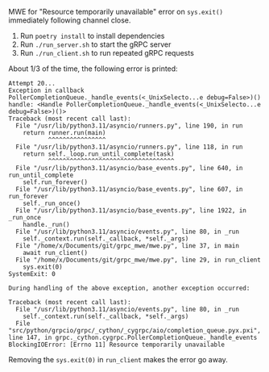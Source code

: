 MWE for "Resource temporarily unavailable" error on `sys.exit()` immediately following channel close.

1. Run `poetry install` to install dependencies
2. Run `./run_server.sh` to start the gRPC server
3. Run `./run_client.sh` to run repeated gRPC requests

About 1/3 of the time, the following error is printed:

```
Attempt 20...
Exception in callback PollerCompletionQueue._handle_events(<_UnixSelecto...e debug=False>)()
handle: <Handle PollerCompletionQueue._handle_events(<_UnixSelecto...e debug=False>)()>
Traceback (most recent call last):
  File "/usr/lib/python3.11/asyncio/runners.py", line 190, in run
    return runner.run(main)
           ^^^^^^^^^^^^^^^^
  File "/usr/lib/python3.11/asyncio/runners.py", line 118, in run
    return self._loop.run_until_complete(task)
           ^^^^^^^^^^^^^^^^^^^^^^^^^^^^^^^^^^^
  File "/usr/lib/python3.11/asyncio/base_events.py", line 640, in run_until_complete
    self.run_forever()
  File "/usr/lib/python3.11/asyncio/base_events.py", line 607, in run_forever
    self._run_once()
  File "/usr/lib/python3.11/asyncio/base_events.py", line 1922, in _run_once
    handle._run()
  File "/usr/lib/python3.11/asyncio/events.py", line 80, in _run
    self._context.run(self._callback, *self._args)
  File "/home/x/Documents/git/grpc_mwe/mwe.py", line 37, in main
    await run_client()
  File "/home/x/Documents/git/grpc_mwe/mwe.py", line 29, in run_client
    sys.exit(0)
SystemExit: 0

During handling of the above exception, another exception occurred:

Traceback (most recent call last):
  File "/usr/lib/python3.11/asyncio/events.py", line 80, in _run
    self._context.run(self._callback, *self._args)
  File "src/python/grpcio/grpc/_cython/_cygrpc/aio/completion_queue.pyx.pxi", line 147, in grpc._cython.cygrpc.PollerCompletionQueue._handle_events
BlockingIOError: [Errno 11] Resource temporarily unavailable
```

Removing the `sys.exit(0)` in `run_client` makes the error go away.
